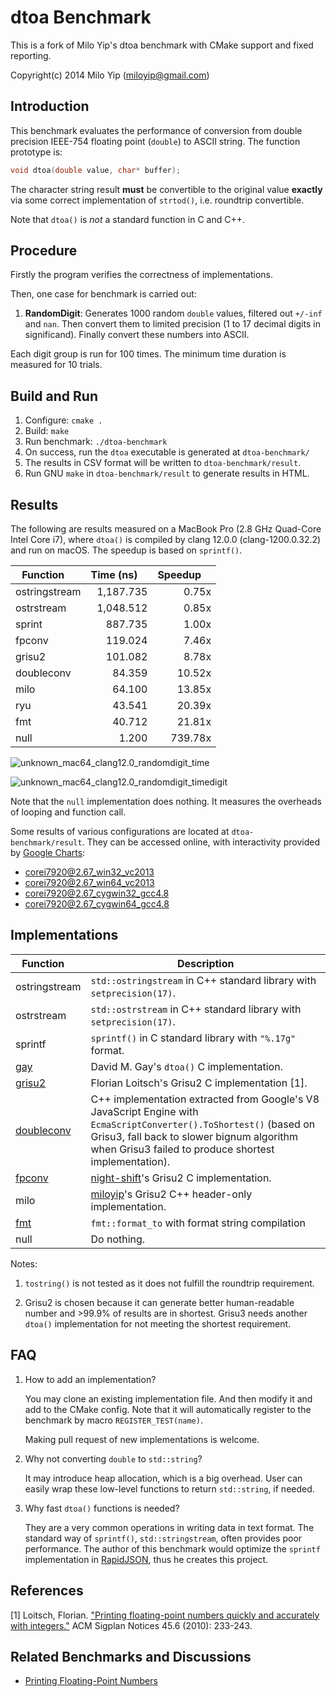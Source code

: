 # dtoa Benchmark

This is a fork of Milo Yip's dtoa benchmark with CMake support and fixed reporting.

Copyright(c) 2014 Milo Yip (miloyip@gmail.com)

## Introduction

This benchmark evaluates the performance of conversion from double precision IEEE-754 floating point (`double`) to ASCII string. The function prototype is:

~~~~~~~~cpp
void dtoa(double value, char* buffer);
~~~~~~~~

The character string result **must** be convertible to the original value **exactly** via some correct implementation of `strtod()`, i.e. roundtrip convertible.

Note that `dtoa()` is *not* a standard function in C and C++.

## Procedure

Firstly the program verifies the correctness of implementations.

Then, one case for benchmark is carried out:

1. **RandomDigit**: Generates 1000 random `double` values, filtered out `+/-inf` and `nan`. Then convert them to limited precision (1 to 17 decimal digits in significand). Finally convert these numbers into ASCII.

Each digit group is run for 100 times. The minimum time duration is measured for 10 trials.

## Build and Run

1. Configure: `cmake .`
2. Build: `make`
3. Run benchmark: `./dtoa-benchmark`
4. On success, run the `dtoa` executable is generated at `dtoa-benchmark/`
5. The results in CSV format will be written to `dtoa-benchmark/result`.
6. Run GNU `make` in `dtoa-benchmark/result` to generate results in HTML.

## Results

The following are results measured on a MacBook Pro (2.8 GHz Quad-Core Intel Core i7), where `dtoa()` is compiled by clang 12.0.0 (clang-1200.0.32.2) and run on macOS. The speedup is based on `sprintf()`.

Function      | Time (ns)  | Speedup 
--------------|-----------:|-------:
ostringstream |	1,187.735|	0.75x
ostrstream    |	1,048.512|	0.85x
sprint        |	887.735  |	1.00x
fpconv        |	119.024  |	7.46x
grisu2        |	101.082  |	8.78x
doubleconv    |	84.359   |	10.52x
milo          |	64.100   |	13.85x
ryu           |	43.541   |	20.39x
fmt           |	40.712   |	21.81x
null          |	1.200    |	739.78x

![unknown_mac64_clang12.0_randomdigit_time](https://user-images.githubusercontent.com/576385/97088504-13931600-15e6-11eb-9746-1639c0ce7fbe.png)

![unknown_mac64_clang12.0_randomdigit_timedigit](https://user-images.githubusercontent.com/576385/97088514-358c9880-15e6-11eb-8b35-0011de065101.png)

Note that the `null` implementation does nothing. It measures the overheads of looping and function call.

Some results of various configurations are located at `dtoa-benchmark/result`. They can be accessed online, with interactivity provided by [Google Charts](https://developers.google.com/chart/):

* [corei7920@2.67_win32_vc2013](http://rawgit.com/miloyip/dtoa-benchmark/master/result/corei7920@2.67_win32_vc2013.html)
* [corei7920@2.67_win64_vc2013](http://rawgit.com/miloyip/dtoa-benchmark/master/result/corei7920@2.67_win64_vc2013.html)
* [corei7920@2.67_cygwin32_gcc4.8](http://rawgit.com/miloyip/dtoa-benchmark/master/result/corei7920@2.67_cygwin32_gcc4.8.html)
* [corei7920@2.67_cygwin64_gcc4.8](http://rawgit.com/miloyip/dtoa-benchmark/master/result/corei7920@2.67_cygwin64_gcc4.8.html)

## Implementations

Function      | Description
--------------|-----------
ostringstream | `std::ostringstream` in C++ standard library with `setprecision(17)`.
ostrstream    | `std::ostrstream` in C++ standard library with `setprecision(17)`.
sprintf       | `sprintf()` in C standard library with `"%.17g"` format.
[gay](http://www.netlib.org/fp/) | David M. Gay's `dtoa()` C implementation.
[grisu2](http://florian.loitsch.com/publications/bench.tar.gz?attredirects=0)        | Florian Loitsch's Grisu2 C implementation [1].
[doubleconv](https://code.google.com/p/double-conversion/)    |  C++ implementation extracted from Google's V8 JavaScript Engine with `EcmaScriptConverter().ToShortest()` (based on Grisu3, fall back to slower bignum algorithm when Grisu3 failed to produce shortest implementation).
[fpconv](https://github.com/night-shift/fpconv)        | [night-shift](https://github.com/night-shift)'s  Grisu2 C implementation.
milo          | [miloyip](https://github.com/miloyip)'s Grisu2 C++ header-only implementation.
[fmt](https://github.com/fmtlib/fmt) | `fmt::format_to` with format string compilation
null          | Do nothing.

Notes:

1. `tostring()` is not tested as it does not fulfill the roundtrip requirement.

2. Grisu2 is chosen because it can generate better human-readable number and >99.9% of results are in shortest. Grisu3 needs another `dtoa()` implementation for not meeting the shortest requirement.

## FAQ

1. How to add an implementation?
   
   You may clone an existing implementation file. And then modify it and add to the CMake config. Note that it will automatically register to the benchmark by macro `REGISTER_TEST(name)`.

   Making pull request of new implementations is welcome.

2. Why not converting `double` to `std::string`?

   It may introduce heap allocation, which is a big overhead. User can easily wrap these low-level functions to return `std::string`, if needed.

3. Why fast `dtoa()` functions is needed?

   They are a very common operations in writing data in text format. The standard way of `sprintf()`, `std::stringstream`, often provides poor performance. The author of this benchmark would optimize the `sprintf` implementation in [RapidJSON](https://github.com/miloyip/rapidjson/), thus he creates this project.

## References

[1] Loitsch, Florian. ["Printing floating-point numbers quickly and accurately with integers."](http://florian.loitsch.com/publications/dtoa-pldi2010.pdf) ACM Sigplan Notices 45.6 (2010): 233-243.

## Related Benchmarks and Discussions

* [Printing Floating-Point Numbers](http://www.ryanjuckett.com/programming/printing-floating-point-numbers/)
